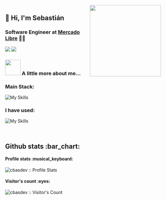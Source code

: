 <img align='right' src="https://media.giphy.com/media/M9gbBd9nbDrOTu1Mqx/giphy.gif" width="230">

## 🌵 Hi, I'm Sebastián 
### Software Engineer at [Mercado Libre](https://github.com/mercadolibre) 👨‍💻

[![](https://img.shields.io/badge/LinkedIn-cbasdev-blue)](https://www.linkedin.com/in/cbasdev/)
[![](https://img.shields.io/badge/Gmail-info.cbasdev@gmail.com-red)](mailto:info.cbasdev@gmail.com)


### <img src="https://media.giphy.com/media/VgCDAzcKvsR6OM0uWg/giphy.gif" width="50"> A little more about me...  


### Main Stack:


![My Skills](https://skillicons.dev/icons?i=ts,react,nodejs,nextjs,vercel,vite,postgresql)


### I have used:

![My Skills](https://skillicons.dev/icons?i=js,astro,vue,tailwindcss,docker,mysql,express,graphql,sass,spring,go)


<br />
<h2>Github stats :bar_chart:</h2>

<h4>Profile stats :musical_keyboard:</h4>

<p><img src="https://github-readme-stats.vercel.app/api?username=cbasdev&count_private=true&show_icons=true&theme=jolly" alt="cbasdev :: Profile Stats" /></p>

<h4>Visitor's count :eyes:</h4>

<p><img src="https://profile-counter.glitch.me/{cbasdev}/count.svg" alt="cbasdev :: Visitor's Count" /></p>
